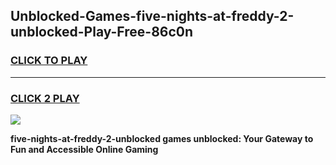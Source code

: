 
## Unblocked-Games-five-nights-at-freddy-2-unblocked-Play-Free-86c0n
<h3>
<a href="https://premium76.site?title=five-nights-at-freddy-2-unblocked&ref=12A">CLICK TO PLAY</a></h3>
<hr>

<h3>
<a href="https://premium76.site?title=five-nights-at-freddy-2-unblocked&ref=12A">CLICK 2 PLAY</a>
  
</h3>

<a href="https://premium76.site?title=five-nights-at-freddy-2-unblocked&ref=12A"><img src="https://clearcache.store/games.png"></a>


**five-nights-at-freddy-2-unblocked games unblocked: Your Gateway to Fun and Accessible Online Gaming**
